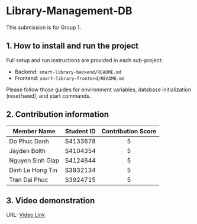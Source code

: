 ﻿# Library-Management-DB

This submission is for Group 1.

## 1. How to install and run the project

Full setup and run instructions are provided in each sub-project:
- Backend: `smart-library-backend/README.md`
- Frontend: `smart-library-frontend/README.md`

Please follow those guides for environment variables, database initialization (reset/seed), and start commands.

## 2. Contribution information

| Member Name       | Student ID | Contribution Score |
|-------------------|------------|:------------------:|
| Do Phuc Danh      | S4133678   |         5          |
| Jayden Bolth      | S4104354   |         5          |
| Nguyen Sinh Giap  | S4124644   |         5          |
| Dinh Le Hong Tin  | S3932134   |         5          |
| Tran Dai Phuc     | S3924715   |         5          |

## 3. Video demonstration

URL: [Video Link](https://rmiteduau-my.sharepoint.com/:v:/g/personal/s3924715_rmit_edu_vn/EfrcaaCGE_NEuv3XUszbGVABW5pPHlIWPD2mNOg9lmkV9A?nav=eyJyZWZlcnJhbEluZm8iOnsicmVmZXJyYWxBcHAiOiJPbmVEcml2ZUZvckJ1c2luZXNzIiwicmVmZXJyYWxBcHBQbGF0Zm9ybSI6IldlYiIsInJlZmVycmFsTW9kZSI6InZpZXciLCJyZWZlcnJhbFZpZXciOiJNeUZpbGVzTGlua0NvcHkifX0&e=u8Rfkl)

